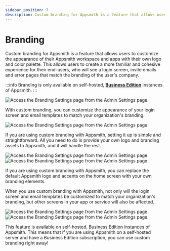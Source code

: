 ```yaml
---
sidebar_position: 7
description: Custom branding for Appsmith is a feature that allows users to customize the appearance of their Appsmith workspace and apps with their own logo and color palette.
---
```


# Branding

Custom branding for Appsmith is a feature that allows users to customize the appearance of their Appsmith workspace and apps with their own logo and color palette. This allows users to create a more familiar and cohesive experience for their end-users, who will see a login screen, invite emails and error pages that match the branding of the user's company. 

:::info
Branding is only available on self-hosted, [**Business Edition**](https://www.appsmith.com/pricing) instances of Appsmith.
:::

![Access the Branding Settings page from the Admin Settings page.](</img/branding.png>)

With custom branding, you can customize the appearance of your login screen and email templates to match your organization's branding. 

![Access the Branding Settings page from the Admin Settings page.](</img/branding-settings.png>)

If you are using custom branding with Appsmith, setting it up is simple and straightforward. All you need to do is provide your own logo and branding assets to Appsmith, and it will handle the rest. 

![Access the Branding Settings page from the Admin Settings page.](</img/branding-login.png>)
![Access the Branding Settings page from the Admin Settings page.](</img/branding-email.png>)

If you are using custom branding with Appsmith, you can replace the default Appsmith logo and accents on the home screen with your own branding elements.

When you use custom branding with Appsmith, not only will the login screen and email templates be customized to match your organization's branding, but other screens in your app or service will also be affected. 

![Access the Branding Settings page from the Admin Settings page.](</img/branding-home.png>)
![Access the Branding Settings page from the Admin Settings page.](</img/branding-404.png>)

This feature is available on self-hosted, Business Edition instances of Appsmith. This means that if you are using Appsmith on a self-hosted server and have a Business Edition subscription, you can use custom branding right away!